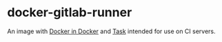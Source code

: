 # docker-gitlab-runner

An image with [Docker in Docker](https://hub.docker.com/_/docker) and
[Task](https://taskfile.dev/) intended for use on CI servers.
